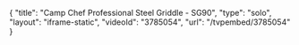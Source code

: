 {
    "title": "Camp Chef Professional Steel Griddle - SG90",
    "type": "solo",
    "layout": "iframe-static",
    "videoId": "3785054",
    "url": "\/tvpembed\/3785054"
}